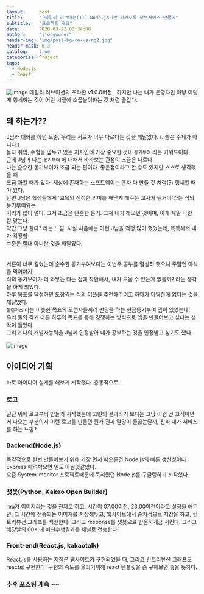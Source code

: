 ```yaml
---
layout:     post
title:      "[데일리 러브미션(1)] Node.js기반 카카오톡 챗봇서비스 만들기"
subtitle:   "프로젝트 개요"
date:       2020-03-22 03:34:00
author:     "jjongwuner"
header-img: "img/post-bg-re-vs-ng2.jpg"
header-mask: 0.3
catalog:    true
categories: Project
tags:
  - Node.js
  - React
---
```


![image](https://user-images.githubusercontent.com/16419202/77233828-85892400-6bed-11ea-86fd-ddc1d619783b.png)
데일리 러브미션의 초라한 v1.0.0버전.. 하지만 나는 내가 운영자인 마냥 이렇게 행세하는 것이 어린 시절에 소꿉놀이하는 것 처럼 즐겁다.
<br>
## 왜 하는가??
J님과 대화를 하던 도중, 우리는 서로가 너무 다르다는 것을 깨달았다. (..슬픈 주제가 아니다.)<br>
둘다 취업, 수험을 앞두고 있는 처지인데 가장 중요한 것이 `동기부여` 라는 키워드이다. <br>
근데 J님과 나는 `동기부여` 에 대해서 바라보는 관점이 조금은 다르다. <br>
나는 순수한 동기부여가 조금 되는 편이다. 좋은점이라고 할 수도 있지만 스스로 생각했을 때<br>
조금 과할 때가 있다. 세상에 존재하는 소프트웨어는 혼자 다 만들 것 처럼(?) 행세할 때가 있다.<br>
반면 J님은 학생들에게 '교육의 진정한 의미를 깨닫게 해주는 교사가 될거야'라는 식의 동기부여와는<br>
거리가 많이 멀다. 그저 조금은 단순한 동기. 그저 내가 해오던 것이며, 이게 제일 나랑 잘 맞는다. <br>
약간 그냥 한다? 라는 느낌. 사실 처음에는 이런 J님을 걱정 많이 했었는데, 똑똑해서 내가 걱정할<br>
수준은 절대 아니란 것을 깨달았다. <br>
<br>
<br>
서론이 너무 길었는데 순수한 동기부여보다는 이번주 공부를 열심히 햇으니 주말엔 야식을 먹어야지!<br>
식의 동기부여가 더 와닿는 다는 점에 착안해서, 내가 도울 수 있는게 없을까? 라는 생각을 하게 되었다.<br>
하루 목표를 달성하면 도장찍는 식의 어플을 추천해주려고 하다가 마땅한게 없다는 것을 깨달았다. <br>
`챌린저스` 라는 비슷한 목표의 도전자들끼리 펀딩을 하는 현금동기부여 앱이 있었는데, <br>
우리 둘의 각기 다른 하루의 목표를 통해 경쟁하는 방식으로 앱을 만들어보고 싶다는 생각이 들었다.<br>
그리고 나의 개발자능력을 J님께 인정받아 내가 공부하는 것을 인정받고 싶기도 했다.<br>
<br>
![image](https://user-images.githubusercontent.com/16419202/75858592-e10c9100-5e3b-11ea-9d71-0a7eaa2fb6c7.png)
## 아이디어 기획
바로 아이디어 설계를 해보기 시작했다. 충동적으로<br>
### 로고
일단 위에 로고부터 만들기 시작했는데 고민의 결과라기 보다는 그냥 이런 건 끄적이면서 나오는 부분이지
이런 로고를 만들면 뭔가 진짜 열망이 들끓는달까, 진짜 내가 서비스를 하는 느낌?
<br>
### Backend(Node.js)
즉각적으로 한번 만들어보기 위해 가장 먼저 떠오른건 Node.js의 빠른 생산성이다. Express 때려박으면 일도 아닐것같았다. <br>
요즘 System-monitor 프로젝트때문에 묵혀뒀던 Node.js를 구글링하기 시작했다. <br>

### 챗봇(Python, Kakao Open Builder)
req가 이미지라는 것을 전제로 하고, 시간이 07:00이전, 23:00이전이라고 설정을 해두면, 그 시간에 전송되는 이미지를 저장해두고, 
웹사이트에서 순차적으로 저장을 하고, 컨트리뷰션 그래프를 색칠한다! 그리고 response를 챗봇으로 반응하게끔 시킨다.
그리고 해당날의 00시에 미션수행결과를 채널로 전송한다!

### Front-end(React.js, kakaotalk)
React.js를 사용하는 지점은 웹사이트가 구현되었을 때, 그리고 컨트리뷰션 그래프도 react로 구현한다. 구현의 속도를 올리기위해
react 템플릿을 좀 구해보면 좋을 듯하다.

### 추후 포스팅 계속 ~~